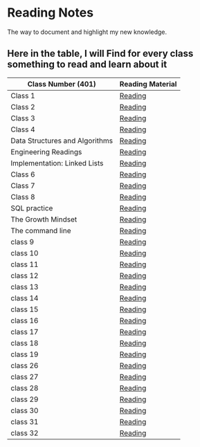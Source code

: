 # Reading Notes

The way to document and highlight my new knowledge.

## Here in the table, I will Find for every class something to read and learn about it

| Class Number (401) | Reading Material |
| ------------ | ---------------- |
|  Class 1   | [Reading](class1.md) |
|  Class 2   | [Reading](class2.md) |
|  Class 3   | [Reading](class3.md) |
|  Class 4   | [Reading](class4.md) |  
|  Data Structures and Algorithms  | [Reading](Data%20Structures%20and%20Algorithms.md) |
|  Engineering Readings  | [Reading](Engineering%20Readings.md) |
|  Implementation: Linked Lists   | [Reading](Implementation%3A%20Linked%20Lists.md) |
|  Class 6   | [Reading](class6.md) |
|  Class 7   | [Reading](class7.md) |
|  Class 8   | [Reading](class8.md) |
|  SQL practice   | [Reading](SQLPractice.md) |
|  The Growth Mindset   | [Reading](The%20Growth%20Mindset.md) |
|  The command line   | [Reading](The_Command_Line.md) |
|  class 9   | [Reading](class9.md) |
|  class 10   | [Reading](class10.md) |
|  class 11   | [Reading](class11.md) |
|  class 12   | [Reading](class12.md) |
|  class 13   | [Reading](class13.md) |
|  class 14   | [Reading](class14.md) |
|  class 15   | [Reading](class15.md) |
|  class 16   | [Reading](class16.md) |
|  class 17   | [Reading](class17.md) |
|  class 18   | [Reading](class18.md) |
|  class 19   | [Reading](class19.md) |
|  class 26   | [Reading](class26.md) |
|  class 27   | [Reading](class27.md) |
|  class 28   | [Reading](class28.md) |
|  class 29   | [Reading](class29.md) |
|  class 30   | [Reading](class30.md) |
|  class 31   | [Reading](class31.md) |
|  class 32   | [Reading](class32.md) |
